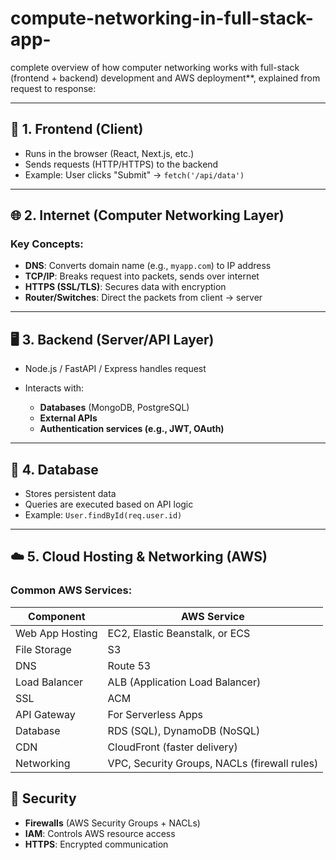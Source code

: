 # compute-networking-in-full-stack-app-

complete overview of how computer networking works with full-stack (frontend + backend) development and AWS deployment**, explained from request to response:

---

## 🧩 1. **Frontend (Client)**

* Runs in the browser (React, Next.js, etc.)
* Sends requests (HTTP/HTTPS) to the backend
* Example: User clicks "Submit" → `fetch('/api/data')`

---

## 🌐 2. **Internet (Computer Networking Layer)**

### Key Concepts:

* **DNS**: Converts domain name (e.g., `myapp.com`) to IP address
* **TCP/IP**: Breaks request into packets, sends over internet
* **HTTPS (SSL/TLS)**: Secures data with encryption
* **Router/Switches**: Direct the packets from client → server

---

## 🖥️ 3. **Backend (Server/API Layer)**

* Node.js / FastAPI / Express handles request
* Interacts with:

  * **Databases** (MongoDB, PostgreSQL)
  * **External APIs**
  * **Authentication services (e.g., JWT, OAuth)**

---

## 💾 4. **Database**

* Stores persistent data
* Queries are executed based on API logic
* Example: `User.findById(req.user.id)`

---

## ☁️ 5. **Cloud Hosting & Networking (AWS)**

### Common AWS Services:

| Component       | AWS Service                                  |
| --------------- | -------------------------------------------- |
| Web App Hosting | EC2, Elastic Beanstalk, or ECS               |
| File Storage    | S3                                           |
| DNS             | Route 53                                     |
| Load Balancer   | ALB (Application Load Balancer)              |
| SSL             | ACM                                          |
| API Gateway     | For Serverless Apps                          |
| Database        | RDS (SQL), DynamoDB (NoSQL)                  |
| CDN             | CloudFront (faster delivery)                 |
| Networking      | VPC, Security Groups, NACLs (firewall rules) |



## 🔐 Security

* **Firewalls** (AWS Security Groups + NACLs)
* **IAM**: Controls AWS resource access
* **HTTPS**: Encrypted communication

